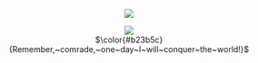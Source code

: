 <div align="center">

![](https://komarev.com/ghpvc/?username=fyosig&color=6a76a5&label=“girlies”
)
  </div>
<p align="center"><img src="https://github.com/user-attachments/assets/22826b92-522e-4ee6-82d9-4062a11399e6">
<br> 
$\color{#b23b5c}{Remember,~comrade,~one~day~I~will~conquer~the~world!}$

